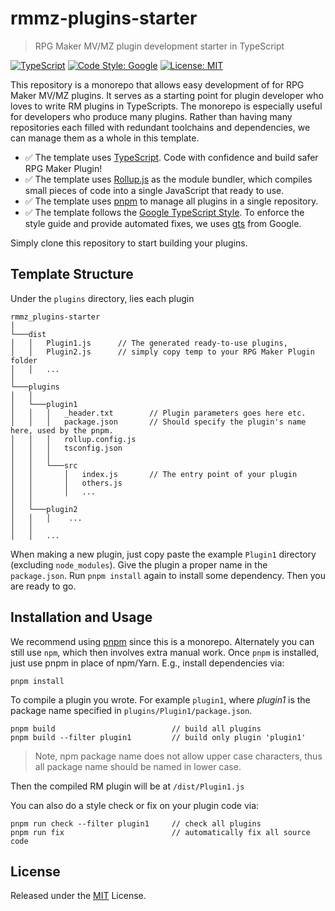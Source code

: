 # rmmz-plugins-starter

> RPG Maker MV/MZ plugin development starter in TypeScript

[![TypeScript](https://img.shields.io/badge/%3C%2F%3E-TypeScript-%230074c1.svg)](http://www.typescriptlang.org/)
[![Code Style: Google](https://img.shields.io/badge/code%20style-google-blueviolet.svg)](https://github.com/google/gts)
[![License: MIT](https://img.shields.io/badge/License-MIT-yellow.svg)](https://opensource.org/licenses/MIT)

This repository is a monorepo that allows easy development of for RPG Maker MV/MZ plugins.
It serves as a starting point for plugin developer who loves to write RM plugins in TypeScripts. 
The monorepo is especially useful for developers who produce many plugins. 
Rather than having many repositories each filled with redundant toolchains and dependencies, we can manage them as a whole in this template.

- :white_check_mark: The template uses [TypeScript](https://www.typescriptlang.org/). 
Code with confidence and build safer RPG Maker Plugin!
- :white_check_mark: The template uses [Rollup.js](https://github.com/rollup/rollup) as the module bundler, 
which compiles small pieces of code into a single JavaScript that ready to use. 
- :white_check_mark: The template uses [pnpm](https://github.com/pnpm/pnpm) to manage all plugins in a single repository.
- :white_check_mark: The template follows the [Google TypeScript Style](https://google.github.io/styleguide/jsguide.html). 
To enforce the style guide and provide automated fixes, we uses [gts](https://github.com/google/gts) from Google. 

Simply clone this repository to start building your plugins.

## Template Structure

Under the `plugins` directory, lies each plugin

```
rmmz_plugins-starter
│
└───dist
│   │   Plugin1.js      // The generated ready-to-use plugins,
│   │   Plugin2.js      // simply copy temp to your RPG Maker Plugin folder
│   │   ...  
│
└───plugins
│   │
│   └───plugin1
│   │   │   _header.txt        // Plugin parameters goes here etc.
│   │   │   package.json       // Should specify the plugin's name here, used by the pnpm.
│   │   │   rollup.config.js   
│   │   │   tsconfig.json      
│   │   │
│   │   └───src
│   │       │   index.js       // The entry point of your plugin
│   │       │   others.js
│   │       │   ...
│   │
│   └───plugin2
│   │   │    ...
│   │
│   │   ...
```

When making a new plugin, just copy paste the example `Plugin1` directory (excluding `node_modules`). 
Give the plugin a proper name in the `package.json`. 
Run `pnpm install` again to install some dependency.
Then you are ready to go.

## Installation and Usage

We recommend using [pnpm](https://github.com/pnpm/pnpm) since this is a monorepo.
Alternately you can still use `npm`, which then involves extra manual work.
Once `pnpm` is installed, just use pnpm in place of npm/Yarn.
E.g., install dependencies via:

```
pnpm install
```

To compile a plugin you wrote. For example `plugin1`,
where _plugin1_ is the package name specified in `plugins/Plugin1/package.json`.

```
pnpm build                          // build all plugins
pnpm build --filter plugin1         // build only plugin 'plugin1' 
```

> Note, npm package name does not allow upper case characters, 
thus all package name should be named in lower case.

Then the compiled RM plugin will be at `/dist/Plugin1.js`

You can also do a style check or fix on your plugin code via:

```
pnpm run check --filter plugin1     // check all plugins 
pnpm run fix                        // automatically fix all source code
```

## License

Released under the [MIT](https://github.com/xuyanwen2012/rmmz-plugins-starter/blob/master/LICENSE) License.
